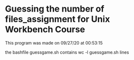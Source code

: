 # Guessing the number of files_assignment for Unix Workbench Course

This program was made on 09/27/20 at 00:53:15

the bashfile guessgame.sh contains wc -l guessgame.sh lines
